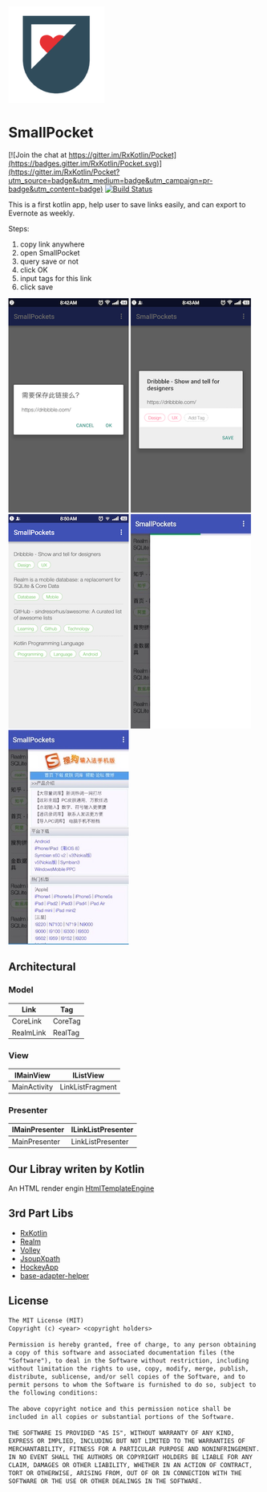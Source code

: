 ![SmallPocket](./app/src/main/res/mipmap-xxxhdpi/ic_launcher.png)

# SmallPocket

[![Join the chat at https://gitter.im/RxKotlin/Pocket](https://badges.gitter.im/RxKotlin/Pocket.svg)](https://gitter.im/RxKotlin/Pocket?utm_source=badge&utm_medium=badge&utm_campaign=pr-badge&utm_content=badge)
[![Build
Status](https://travis-ci.org/RxKotlin/Pocket.svg?branch=master)](https://travis-ci.org/RxKotlin/Pocket)

This is a first kotlin app, help user to save links easily, and can export to Evernote as weekly.

Steps:

1. copy link anywhere
2. open SmallPocket
3. query save or not
4. click OK
5. input tags for this link
6. click save

![1](./screenshot/1k.png)
![2](./screenshot/2k.png)
![3](./screenshot/3k.png)
![4](./screenshot/4k.png)
![5](./screenshot/5k.png)

## Architectural

### Model
|Link|Tag|
|---|---|
|CoreLink|CoreTag|
|RealmLink|RealTag|

### View
|IMainView|IListView|
|---|---|
|MainActivity|LinkListFragment|

### Presenter
|IMainPresenter|ILinkListPresenter|
|---|---|
|MainPresenter|LinkListPresenter|


## Our Libray writen by Kotlin

An HTML render engin [HtmlTemplateEngine](https://github.com/RxKotlin/HtmlTemplateEngine)

## 3rd Part Libs

* [RxKotlin](https://github.com/ReactiveX/RxKotlin)
* [Realm](https://realm.io/)
* [Volley](https://github.com/mcxiaoke/android-volley)
* [JsoupXpath](https://github.com/zhegexiaohuozi/JsoupXpath)
* [HockeyApp](https://www.hockeyapp.net/)
* [base-adapter-helper](https://github.com/JoanZapata/base-adapter-helper)


## License

```
The MIT License (MIT)
Copyright (c) <year> <copyright holders>

Permission is hereby granted, free of charge, to any person obtaining a copy of this software and associated documentation files (the "Software"), to deal in the Software without restriction, including without limitation the rights to use, copy, modify, merge, publish, distribute, sublicense, and/or sell copies of the Software, and to permit persons to whom the Software is furnished to do so, subject to the following conditions:

The above copyright notice and this permission notice shall be included in all copies or substantial portions of the Software.

THE SOFTWARE IS PROVIDED "AS IS", WITHOUT WARRANTY OF ANY KIND, EXPRESS OR IMPLIED, INCLUDING BUT NOT LIMITED TO THE WARRANTIES OF MERCHANTABILITY, FITNESS FOR A PARTICULAR PURPOSE AND NONINFRINGEMENT. IN NO EVENT SHALL THE AUTHORS OR COPYRIGHT HOLDERS BE LIABLE FOR ANY CLAIM, DAMAGES OR OTHER LIABILITY, WHETHER IN AN ACTION OF CONTRACT, TORT OR OTHERWISE, ARISING FROM, OUT OF OR IN CONNECTION WITH THE SOFTWARE OR THE USE OR OTHER DEALINGS IN THE SOFTWARE.
```
